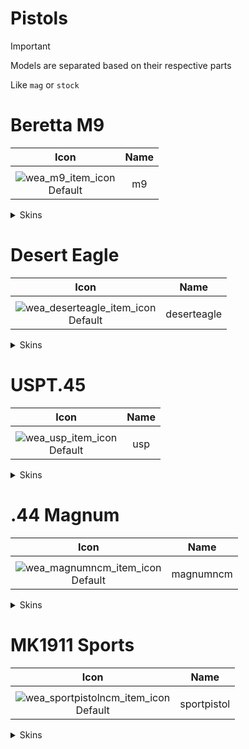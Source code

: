 # Pistols

> [!IMPORTANT]
> Models are separated based on their respective parts
>
> Like `mag` or `stock`


# Beretta M9

| Icon | Name |
| :--: | :--: | 
| | | | | 
![wea_m9_item_icon](https://github.com/user-attachments/assets/fd1f1133-a574-4ab2-aac9-7e1e16be3b5a)<br> Default | m9 | 

<details>
<summary> Skins </summary>

| Icon | Name |
| :--: | :--: |
| | 
| Icon | Name |
![wea_m9navyblue_item_icon](https://github.com/user-attachments/assets/959dee8d-6a36-4ec6-8204-c866656db3e8)<br> navyblue | m9navyblue | 
| Icon | Name |
![wea_m9gold_item_icon](https://github.com/user-attachments/assets/436a5065-4822-476f-a1ff-6362bd3e6426)<br> gold | m9gold | 

</details>

# Desert Eagle

| Icon | Name |
| :--: | :--: | 
| | | | | 
![wea_deserteagle_item_icon](https://github.com/user-attachments/assets/bf9e280b-6beb-4e80-b93b-1d8c53e03eb2)<br> Default | deserteagle | 

<details>
<summary> Skins </summary>

| Icon | Name |
| :--: | :--: |
| | 
| Icon | Name |
![wea_deserteaglejade_item_icon](https://github.com/user-attachments/assets/640d2ac0-0242-4fde-92c4-be67abae53b0)<br> jade | deserteaglejade | 
| Icon | Name |
![wea_deserteaglet2_item_icon](https://github.com/user-attachments/assets/cd38a6dd-ee9d-421a-b6af-0edb72c3513c)<br> deserteaglet2 | deserteagle2 | 
| Icon | Name |
![wea_deserteaglehalloween_item_icon](https://github.com/user-attachments/assets/d1ad5306-2283-4d79-9eb0-11e42d1c603a)<br> halloween | deserteaglehalloween | 
| Icon | Name |
![wea_deserteaglewargod_item_icon](https://github.com/user-attachments/assets/905fc3df-d88c-4779-851d-a64a52e68efb)<br> wargod | deserteaglewargod | 
| Icon | Name |
![wea_deserteaglewggold_item_icon](https://github.com/user-attachments/assets/664aac81-37a1-4837-baa8-af57152f5526)<br> wggold | deserteaglewggold | 
| Icon | Name |
![wea_deserteaglespecial_item_icon](https://github.com/user-attachments/assets/090b6aed-76e0-422c-90b3-2ae6ed0bf388)<br> special | deserteaglespecial | 

</details>

# USPT.45

| Icon | Name |
| :--: | :--: | 
| | | | | 
![wea_usp_item_icon](https://github.com/user-attachments/assets/047e5a35-b809-4b8d-a1b2-60aaf52beb8d)<br> Default | usp | 

<details>
<summary> Skins </summary>

| Icon | Name |
| :--: | :--: |
| | 
| Icon | Name |
![wea_usptarantula_item_icon](https://github.com/user-attachments/assets/d3e75415-4c14-4a2d-ac7a-86750b36d1f8)<br> tarantula | usptarantula | 
| Icon | Name |
![wea_uspinsect_item_icon](https://github.com/user-attachments/assets/2ae1254b-8f8b-4049-bd35-3bc040ec7e17)<br> insect | uspinsect | 
| Icon | Name |
![wea_uspbattlepass_item_icon](https://github.com/user-attachments/assets/281ce1d1-24ab-4ba4-833c-22dbbed21fd6)<br> battlepass | uspbattlepass | 
| Icon | Name |
![wea_uspgeo_item_icon](https://github.com/user-attachments/assets/2361f94b-11f1-42da-9fc4-9bfac348eabc)<br> geo | uspgeo | 
| Icon | Name |
![wea_usppink_item_icon](https://github.com/user-attachments/assets/5a120684-1d72-4437-ae35-0501a11ca20c)<br> pink | usppink | 

</details>

# .44 Magnum

| Icon | Name |
| :--: | :--: | 
| | | | | 
![wea_magnumncm_item_icon](https://github.com/user-attachments/assets/5749f3fd-7ca3-42ad-9d88-e3cd6f8cee1e)<br> Default | magnumncm | 

<details>
<summary> Skins </summary>

| Icon | Name |
| :--: | :--: |
| | 
| Icon | Name |

| Icon | Name |
![wea_magnumgold_item_icon](https://github.com/user-attachments/assets/a05c756e-0e86-4195-8601-f61f16b97518)<br> gold | magnumncmgold | 
| Icon | Name |
![wea_magnumncmse_item_icon](https://github.com/user-attachments/assets/569c9c3e-c257-4626-aa7e-95b15cea1a84)<br> Toy | magnumncmse | 
| Icon | Name |
![wea_magnumdiamond_item_icon](https://github.com/user-attachments/assets/37d97205-dd1a-4363-b217-5b469e3b14cd)<br> diamond | magnumncmdiamond | 

</details>

# MK1911 Sports

| Icon | Name |
| :--: | :--: | 
| | | | | 
![wea_sportpistolncm_item_icon](https://github.com/user-attachments/assets/f40fe2b1-aec8-4f95-93b5-b538cbf5c8aa)<br> Default | sportpistol | 

<details>
<summary> Skins </summary>

| Icon | Name |
| :--: | :--: |
| | 
| Icon | Name |
![wea_sportpistolbluing_item_icon](https://github.com/user-attachments/assets/503bfe69-e9a5-46a4-81dc-ab226a075a5b)<br> bluing | sportpistolbluing | 
| Icon | Name |
![wea_sportpistollaser_item_icon](https://github.com/user-attachments/assets/40fce150-8ede-4e51-9e80-d37e528eefeb)<br> laser | sportpistollaser | 

</details>

